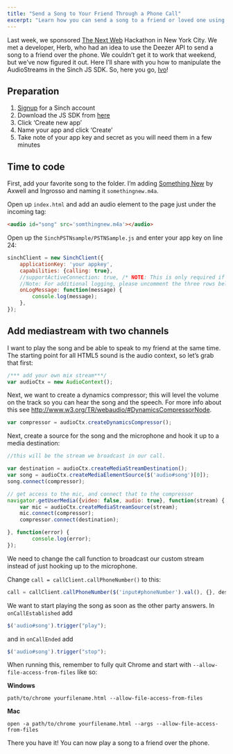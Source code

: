 ```yaml
---
title: "Send a Song to Your Friend Through a Phone Call"
excerpt: "Learn how you can send a song to a friend or loved one using the Sinch JS SDK - It's quicker than you think! Sign up today and download the JS SDK now."
---
```

Last week, we sponsored [The Next Web](https://thenextweb.com/conference/) Hackathon in New York City. We met a developer, Herb, who had an idea to use the Deezer API to send a song to a friend over the phone. We couldn’t get it to work that weekend, but we’ve now figured it out. Here I’ll share with you how to manipulate the AudioStreams in the Sinch JS SDK. So, here you go, [Ivo](https://twitter.com/ilukac)\!

## Preparation

 1.  [Signup](https://portal.sinch.com/#/signup) for a Sinch account
 1.  Download the JS SDK from [here](doc:downloads)
 1.  Click ‘Create new app’
 1.  Name your app and click ‘Create’
 1.  Take note of your app key and secret as you will need them in a few minutes

## Time to code

First, add your favorite song to the folder. I’m adding [Something New](https://www.youtube.com/watch?v=BhJSsX5AKPI) by Axwell and Ingrosso and naming it `somethingnew.m4a`.

Open up `index.html` and add an audio element to the page just under the incoming tag:

```html
<audio id="song" src='somthingnew.m4a'></audio>
```

Open up the `SinchPSTNsample/PSTNSample.js` and enter your app key on line 24:

```javascript
sinchClient = new SinchClient({
    applicationKey: 'your appkey',
    capabilities: {calling: true},
    //supportActiveConnection: true, /* NOTE: This is only required if application is to receive calls / instant messages. */
    //Note: For additional logging, please uncomment the three rows below
    onLogMessage: function(message) {
        console.log(message);
    },
});
```

## Add mediastream with two channels

I want to play the song and be able to speak to my friend at the same time. The starting point for all HTML5 sound is the audio context, so let’s grab that first:

```javascript
/*** add your own mix stream***/
var audioCtx = new AudioContext();
```

Next, we want to create a dynamics compressor; this will level the volume on the track so you can hear the song and the speech. For more info about this see <http://www.w3.org/TR/webaudio/#DynamicsCompressorNode>.

```javascript
var compressor = audioCtx.createDynamicsCompressor();
```

Next, create a source for the song and the microphone and hook it up to a media destination:

```javascript
//this will be the stream we broadcast in our call.

var destination = audioCtx.createMediaStreamDestination();
var song = audioCtx.createMediaElementSource($('audio#song')[0]);
song.connect(compressor);

// get access to the mic, and connect that to the compressor
navigator.getUserMedia({video: false, audio: true}, function(stream) {
    var mic = audioCtx.createMediaStreamSource(stream);
    mic.connect(compressor);
    compressor.connect(destination);

}, function(error) {
        console.log(error);
});
```

We need to change the call function to broadcast our custom stream instead of just hooking up to the microphone.

Change `call = callClient.callPhoneNumber()` to this:

```javascript
call = callClient.callPhoneNumber($('input#phoneNumber').val(), {}, destination.stream);
```

We want to start playing the song as soon as the other party answers. In `onCallEstablished` add

```javascript
$('audio#song').trigger("play");
```

and in `onCallEnded` add

```javascript
$('audio#song').trigger("stop");
```

When running this, remember to fully quit Chrome and start with `--allow-file-access-from-files` like so:

**Windows**

    path/to/chrome yourfilename.html --allow-file-access-from-files

**Mac**

    open -a path/to/chrome yourfilename.html --args --allow-file-access-from-files

There you have it\! You can now play a song to a friend over the phone.